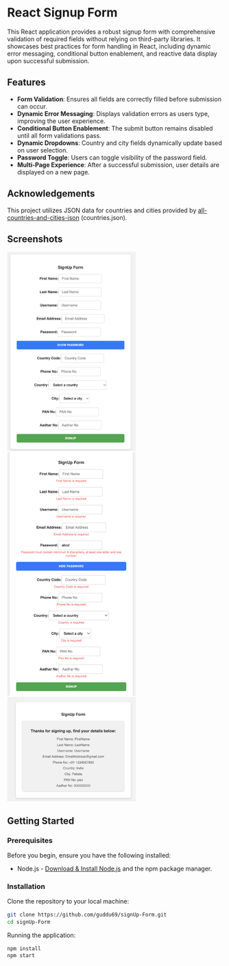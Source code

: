 # React Signup Form

This React application provides a robust signup form with comprehensive validation of required fields without relying on third-party libraries. It showcases best practices for form handling in React, including dynamic error messaging, conditional button enablement, and reactive data display upon successful submission.

## Features

- **Form Validation**: Ensures all fields are correctly filled before submission can occur.
- **Dynamic Error Messaging**: Displays validation errors as users type, improving the user experience.
- **Conditional Button Enablement**: The submit button remains disabled until all form validations pass.
- **Dynamic Dropdowns**: Country and city fields dynamically update based on user selection.
- **Password Toggle**: Users can toggle visibility of the password field.
- **Multi-Page Experience**: After a successful submission, user details are displayed on a new page.

## Acknowledgements

This project utilizes JSON data for countries and cities provided by [all-countries-and-cities-json](https://github.com/russ666/all-countries-and-cities-json) (countries.json).

## Screenshots

<img src="images/signup_form.png" width="300"> <img src="images/errors.png" width="300">
<img src="images/after_signup_page.png" width="300">

## Getting Started

### Prerequisites

Before you begin, ensure you have the following installed:

- Node.js - [Download & Install Node.js](https://nodejs.org/en/download/) and the npm package manager.

### Installation

Clone the repository to your local machine:

```bash
git clone https://github.com/guddu69/signUp-Form.git
cd signUp-Form
```

Running the application:

```
npm install
npm start
```
